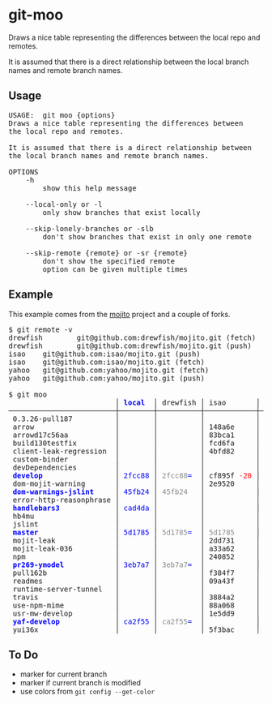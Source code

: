git-moo
=======

Draws a nice table representing the differences between the local repo and remotes.

It is assumed that there is a direct relationship between the local branch names and remote branch names.



## Usage
<pre>
USAGE:  git moo {options}
Draws a nice table representing the differences between
the local repo and remotes.

It is assumed that there is a direct relationship between
the local branch names and remote branch names.

OPTIONS
    -h
        show this help message

    --local-only or -l
        only show branches that exist locally

    --skip-lonely-branches or -slb
        don't show branches that exist in only one remote

    --skip-remote {remote} or -sr {remote}
        don't show the specified remote
        option can be given multiple times
</pre>


## Example
This example comes from the [mojito](https://github.com/yahoo/mojito) project and a couple of forks.

<pre>
$ git remote -v
drewfish        git@github.com:drewfish/mojito.git (fetch)
drewfish        git@github.com:drewfish/mojito.git (push)
isao    git@github.com:isao/mojito.git (push)
isao    git@github.com:isao/mojito.git (fetch)
yahoo   git@github.com:yahoo/mojito.git (fetch)
yahoo   git@github.com:yahoo/mojito.git (push)

$ git moo
                         │ <span class="Cbblue">local</span>  │ drewfish │ isao       │ yahoo     
─────────────────────────┼────────┼──────────┼────────────┼───────────
 0.3.26-pull187          │        │          │            │ b1036f    
 arrow                   │        │          │ 148a6e     │           
 arrowd17c56aa           │        │          │ 83bca1     │           
 build130testfix         │        │          │ fcd6fa     │           
 client-leak-regression  │        │          │ 4bfd82     │           
 custom-binder           │        │          │            │           
 devDependencies         │        │          │            │           
 <span class="Cbblue">develop</span>                 │ <span class="Cblue">2fcc88</span> │ <span class="Cgrey">2fcc88</span><span class="Cblue">=</span>  │ cf895f <span class="Cred">-20</span> │ 29e030 <span class="Cgreen">+9</span> 
 dom-mojit-warning       │        │          │ 2e9520     │           
 <span class="Cbblue">dom-warnings-jslint</span>     │ <span class="Cblue">45fb24</span> │ <span class="Cgrey">45fb24</span>   │            │           
 error-http-reasonphrase │        │          │            │           
 <span class="Cbblue">handlebars3</span>             │ <span class="Cblue">cad4da</span> │          │            │           
 hb4mu                   │        │          │            │           
 jslint                  │        │          │            │           
 <span class="Cbblue">master</span>                  │ <span class="Cblue">5d1785</span> │ <span class="Cgrey">5d1785</span><span class="Cblue">=</span>  │ <span class="Cgrey">5d1785</span>     │ <span class="Cgrey">5d1785</span>    
 mojit-leak              │        │          │ 2dd731     │           
 mojit-leak-036          │        │          │ a33a62     │ a33a62    
 npm                     │        │          │ 240852     │           
 <span class="Cbblue">pr269-ymodel</span>            │ <span class="Cblue">3eb7a7</span> │ <span class="Cgrey">3eb7a7</span><span class="Cblue">=</span>  │            │           
 pull162b                │        │          │ f384f7     │           
 readmes                 │        │          │ 09a43f     │           
 runtime-server-tunnel   │        │          │            │           
 travis                  │        │          │ 3884a2     │           
 use-npm-mime            │        │          │ 88a068     │           
 usr-mw-develop          │        │          │ 1e5dd9     │           
 <span class="Cbblue">yaf-develop</span>             │ <span class="Cblue">ca2f55</span> │ <span class="Cgrey">ca2f55</span><span class="Cblue">=</span>  │            │           
 yui36x                  │        │          │ 5f3bac     │ 5f3bac    
</pre>
<style>
<!--
.Cgrey { color: #888; }
.Cbblue { color: #00F; font-weight: bold; }
.Cblue { color: #00F; }
.Cred { color: #F00; }
.Cgreen { color: #0F0; }
-->
</style>


## To Do
* marker for current branch
* marker if current branch is modified
* use colors from `git config --get-color`



